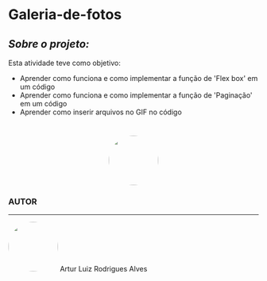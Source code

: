 # Galeria-de-fotos

*<h2>Sobre o projeto:</h2>*
Esta atividade teve como objetivo:
* Aprender como funciona e como implementar a função de 'Flex box' em um código
* Aprender como funciona e como implementar a função de 'Paginação' em um código
* Aprender como inserir arquivos no GIF no código

<h1 align=center> <img style="border-radius: 50%;" src="https://img.shields.io/badge/Status-Conclu%C3%ADdo-brightgreen" width="100px;" alt=""/> </h1>

### AUTOR
___

<img style="border-radius: 50%;" src="https://lh3.googleusercontent.com/a/ACg8ocLU0XI276g4goJZ7uPznnyink6pUwVwHrdT6Tzq5GKErNk=s288-c-no" width="100px;" alt=""/>
Artur Luiz Rodrigues Alves

